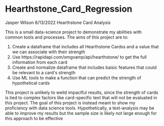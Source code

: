 # Hearthstone_Card_Regression
Jasper Wilson
6/13/2022
Hearthstone Card Analysis

This is a small data-science project to demonstrate my abilities with common tools and processes. The aims of this project are to:
<ol>
    <li> Create a dataframe that includes all Hearthstone Cardss and a value that we can associate with their strength</li>
    <li> Use https://rapidapi.com/omgvamp/api/hearthstone/ to get the full information from each card </li>
    <li> Create and normalize dataframe that includes baisic features that could be relevant to a card's strength </li>
    <li> Use ML tools to make a function that can predict the strength of hypothetical cards </li>
</ol>
This project is unlikely to weild impactful results, since the strength of cards is tied to complex factors like card-specific text that will not be evaluated in this project. The goal of this project is instead meant to show my proficiency with data science tools. Hypothetically, a text-analysis may be able to improve my results but the sample size is likely not large enough for this approach to be effective
